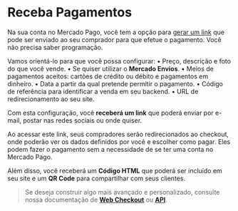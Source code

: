 # Receba Pagamentos

Na sua conta no Mercado Pago, você tem a opção para [gerar um link](https://www.mercadopago.com.ar/tools/create) que pode ser enviado ao seu comprador para que efetue o pagamento. Você não precisa saber programação.

Vamos orientá-lo para que você possa configurar:
	•	Preço, descrição e foto do que você vende.
	•	Se quiser utilizar o **Mercado Envios**.
	•	Meios de pagamentos aceitos: cartões de crédito ou débito e pagamentos em dinheiro.
	•	Data a partir da qual pretende permitir o pagamento.
	•	Código de referência para identificar a venda em seu backend.
	•	URL de redirecionamento ao seu site.

Com esta configuração, você **receberá um link** que poderá enviar por e-mail, postar nas redes sociais ou onde quiser.

Ao acessar este link, seus compradores serão redirecionados ao checkout, onde poderão ver os dados definidos por você e escolher como pagar. Eles podem fazer o pagamento sem a necessidade de se ter uma conta no Mercado Pago.

Além disso, você receberá um **Código HTML** que poderá ser incluído em seu site e um **QR Code** para compartilhar com seus clientes.

>Se deseja construir algo mais avançado e personalizado, consulte nossa documentação de **[Web Checkout](/guides/payments/web-checkout/introduction.pt.md)** ou **[API](/guides/payments/api/introduction.pt.md)**.
